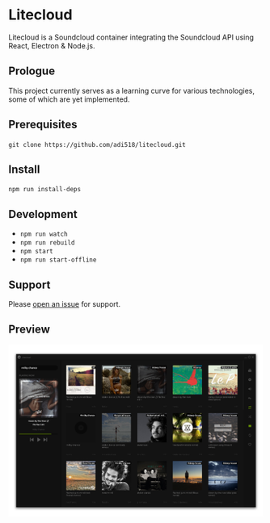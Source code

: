 # Litecloud
Litecloud is a Soundcloud container integrating the Soundcloud API using React, Electron & Node.js.

## Prologue
This project currently serves as a learning curve for various technologies, some of which are yet implemented.

## Prerequisites
`git clone https://github.com/adi518/litecloud.git`

## Install
`npm run install-deps`

## Development
* `npm run watch`
* `npm run rebuild`
* `npm start`
* `npm run start-offline`

## Support
Please [open an issue](https://github.com/adi518/litecloud/issues) for support.

## Preview
![Alt](preview.png)
